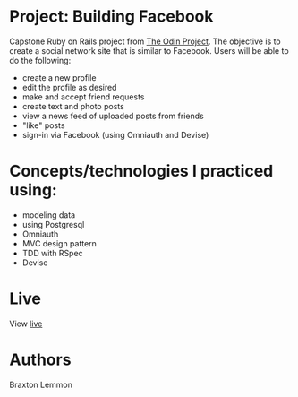 # Project: Building Facebook
Capstone Ruby on Rails project from [The Odin Project](https://www.theodinproject.com/lessons/final-project). The objective is to create a social network site that is similar to Facebook. Users will be able to do the following:
- create a new profile
- edit the profile as desired
- make and accept friend requests
- create text and photo posts
- view a news feed of uploaded posts from friends
- "like" posts
- sign-in via Facebook (using Omniauth and Devise)

# Concepts/technologies I practiced using:
- modeling data
- using Postgresql
- Omniauth
- MVC design pattern
- TDD with RSpec
- Devise

# Live
View [live](https://murmuring-wave-95625.herokuapp.com/)

# Authors
Braxton Lemmon
